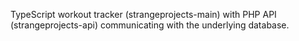TypeScript workout tracker (strangeprojects-main) with PHP API (strangeprojects-api) communicating with the underlying database.
